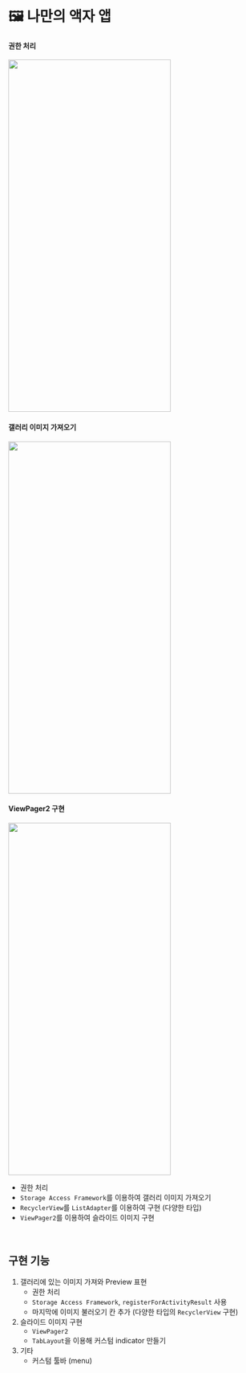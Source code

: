 # 🖼 나만의 액자 앱
#### 권한 처리
<img src="https://user-images.githubusercontent.com/79048895/222072523-24a26d63-3c28-4e36-b814-f1bfd9df520a.gif" width="324" height="702" />

#### 갤러리 이미지 가져오기
<img src="https://user-images.githubusercontent.com/79048895/222072534-1eafee01-917c-4e56-a635-6b887e80d240.gif" width="324" height="702" />

#### ViewPager2 구현
<img src="https://user-images.githubusercontent.com/79048895/222072832-4e8b4420-2a45-4bcc-8bfd-a691ee7b2a51.gif" width="324" height="702" />
<br>

- 권한 처리
- `Storage Access Framework`를 이용하여 갤러리 이미지 가져오기
- `RecyclerView`를 `ListAdapter`를 이용하여 구현 (다양한 타입)
- `ViewPager2`를 이용하여 슬라이드 이미지 구현
<br>

## 구현 기능
1. 갤러리에 있는 이미지 가져와 Preview 표현
    - 권한 처리
    - `Storage Access Framework`, `registerForActivityResult` 사용
    - 마지막에 이미지 불러오기 칸 추가 (다양한 타입의 `RecyclerView` 구현)
2. 슬라이드 이미지 구현
    - `ViewPager2`
    - `TabLayout`을 이용해 커스텀 indicator 만들기
3. 기타
    - 커스텀 툴바 (menu)
<br> 
